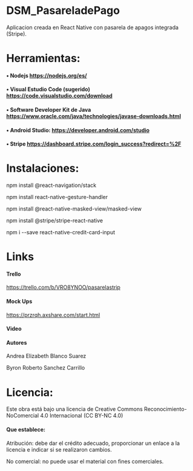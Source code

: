 # DSM_PasareladePago
Aplicacion creada en React Native con pasarela de apagos integrada (Stripe).

# Herramientas:

#### •	Nodejs https://nodejs.org/es/
#### •	Visual Estudio Code (sugerido) https://code.visualstudio.com/download
#### •	Software Developer Kit de Java https://www.oracle.com/java/technologies/javase-downloads.html
#### •	Android Studio: https://developer.android.com/studio
#### •	Stripe https://dashboard.stripe.com/login_success?redirect=%2F

# Instalaciones:

npm install @react-navigation/stack

npm install react-native-gesture-handler

npm install @react-native-masked-view/masked-view

npm install @stripe/stripe-react-native

npm i --save react-native-credit-card-input


# Links
#### Trello
https://trello.com/b/VRO8YNOO/pasarelastrip

#### Mock Ups
https://przrqh.axshare.com/start.html

#### Video


#### Autores

Andrea Elizabeth Blanco Suarez

Byron Roberto Sanchez Carrillo

# Licencia:
Este obra está bajo una licencia de Creative Commons Reconocimiento-NoComercial 4.0 Internacional (CC BY-NC 4.0)

#### Que establece:
Atribución: debe dar el crédito adecuado, proporcionar un enlace a la licencia e indicar si se realizaron cambios.

No comercial: no puede usar el material con fines comerciales.
